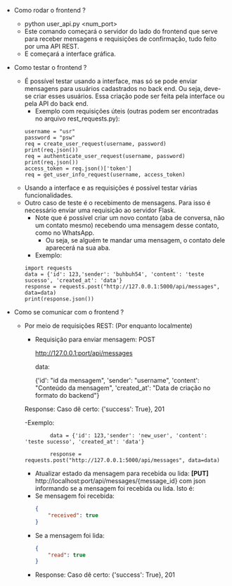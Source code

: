 - Como rodar o frontend ?
  - python user_api.py <num_port>
  - Este comando começará o servidor do lado do frontend que serve para receber mensagens e requisições de confirmação, tudo feito por uma API REST.
  - E começará a interface gráfica. 
  
- Como testar o frontend ?
  - É possível testar usando a interface, mas só se pode enviar mensagens para usuários cadastrados no back end. Ou seja, deve-se criar esses usuários.
  Essa criação pode ser feita pela interface ou pela API do back end.
    - Exemplo com requisições úteis (outras podem ser encontradas no arquivo rest_requests.py):
    ```
    username = "usr"
    password = "psw"
    req = create_user_request(username, password)
    print(req.json())
    req = authenticate_user_request(username, password)
    print(req.json())
    access_token = req.json()['token']
    req = get_user_info_request(username, access_token)
    ```
  - Usando a interface e as requisições é possível testar várias funcionalidades.
  - Outro caso de teste é o recebimento de mensagens. Para isso é necessário enviar uma requisição ao servidor Flask.
    - Note que é possível criar um novo contato (aba de conversa, não um contato mesmo) recebendo uma mensagem desse contato, como no WhatsApp.
      - Ou seja, se alguém te mandar uma mensagem, o contato dele aparecerá na sua aba.
    - Exemplo:
    ```
    import requests
    data = {'id': 123,'sender': 'buhbuh54', 'content': 'teste sucesso', 'created_at': 'data'}
    response = requests.post("http://127.0.0.1:5000/api/messages", data=data)
    print(response.json())
    ```

- Como se comunicar com o frontend ?
  - Por meio de requisições REST: (Por enquanto localmente)
    - Requisição para enviar mensagem: POST
    
      http://127.0.0.1:port/api/messages
      
      data:
      
        {'id': "id da mensagem", 'sender': "username", 'content': "Conteúdo da mensagem", 'created_at': "Data de criação no formato do backend"}
     
     Response: Caso dê certo:  {'success': True}, 201
 
        
      -Exemplo: 
              
                data = {'id': 123,'sender': 'new_user', 'content': 'teste sucesso', 'created_at': 'data'}
      
                response = requests.post("http://127.0.0.1:5000/api/messages", data=data)
      - Atualizar estado da mensagem para recebida ou lida: **[PUT]** http://localhost:port/api/messages/{message_id} com json informando se a mensagem foi recebida ou lida. Isto é:
    - Se mensagem foi recebida:
        ```json
        {
            "received": true
        }
        ```
    - Se a mensagem foi lida:
        ```json
        {
            "read": true
        }
        ```
     - Response: Caso dê certo:  {'success': True}, 201
         
    
